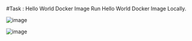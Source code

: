#Task :
Hello World Docker Image Run Hello World Docker Image Locally.

![image](https://user-images.githubusercontent.com/98871819/194726964-e7e0b82f-6301-4d90-95db-d0f6922c78ee.png)

![image](https://user-images.githubusercontent.com/98871819/194726975-422f66ed-adb9-4a0f-bdc0-2efb10c28ca2.png)

